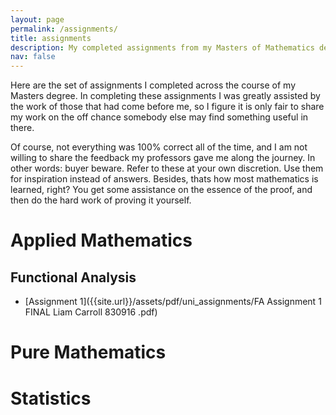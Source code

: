 ```yaml
---
layout: page
permalink: /assignments/
title: assignments
description: My completed assignments from my Masters of Mathematics degree. 
nav: false
---
```


Here are the set of assignments I completed across the course of my Masters
degree. In completing these assignments I was greatly assisted by the work 
of those that had come before me, so I figure it is only fair to share my work
on the off chance somebody else may find something useful in there. 

Of course, not everything was 100% correct all of the time, and I am not 
willing to share the feedback my professors gave me along the journey. 
In other words: buyer beware. Refer to these at your own discretion. Use them
for inspiration instead of answers. Besides, thats how most mathematics is learned, 
right? You get some assistance on the essence of the proof, and then do the 
hard work of proving it yourself. 

# Applied Mathematics

## Functional Analysis
- [Assignment 1]({{site.url}}/assets/pdf/uni_assignments/FA Assignment 1 FINAL Liam Carroll 830916 .pdf)

# Pure Mathematics

# Statistics
